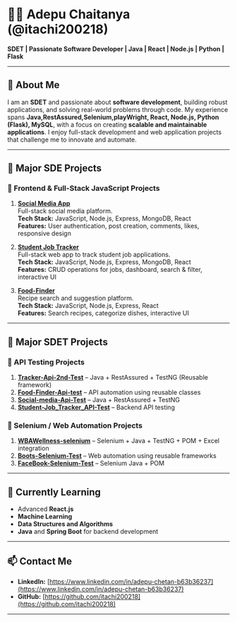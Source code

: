 # 👨‍💻 Adepu Chaitanya (@itachi200218)

**SDET | Passionate Software Developer | Java | React | Node.js | Python | Flask**

---

## 👀 About Me
I am an **SDET** and passionate about **software development**, building robust applications, and solving real-world problems through code. My experience spans **Java,RestAssured,Selenium,playWright, React, Node.js, Python (Flask), MySQL**, with a focus on creating **scalable and maintainable applications**. I enjoy full-stack development and web application projects that challenge me to innovate and automate.

---

## 🌟 Major SDE Projects

### 🔹 Frontend & Full-Stack JavaScript Projects
1. **[Social Media App](https://github.com/itachi200218/social-media-app)**  
   Full-stack social media platform.  
   **Tech Stack:** JavaScript, Node.js, Express, MongoDB, React  
   **Features:** User authentication, post creation, comments, likes, responsive design  

2. **[Student Job Tracker](https://github.com/itachi200218/student-job-tracker)**  
   Full-stack web app to track student job applications.  
   **Tech Stack:** JavaScript, Node.js, Express, MongoDB, React  
   **Features:** CRUD operations for jobs, dashboard, search & filter, interactive UI  

3. **[Food-Finder](https://github.com/itachi200218/Food-finder)**  
   Recipe search and suggestion platform.  
   **Tech Stack:** JavaScript, Node.js, Express, React  
   **Features:** Search recipes, categorize dishes, interactive UI  

---

## 🌟 Major SDET Projects

### 🔹 API Testing Projects
1. **[Tracker-Api-2nd-Test](https://github.com/itachi200218/Tracker-Api-2nd-Test)** – Java + RestAssured + TestNG (Reusable framework)  
2. **[Food-Finder-Api-test](https://github.com/itachi200218/Food-Finder-Api-test)** – API automation using reusable classes  
3. **[Social-media-Api-Test](https://github.com/itachi200218/Social-media-Api-Test)** – Java + RestAssured + TestNG  
4. **[Student-Job_Tracker_API-Test](https://github.com/itachi200218/Student-Job_Tracker_API-Test)** – Backend API testing  

### 🔹 Selenium / Web Automation Projects
1. **[WBAWellness-selenium](https://github.com/itachi200218/WBAWellness-selenium)** – Selenium + Java + TestNG + POM + Excel integration  
2. **[Boots-Selenium-Test](https://github.com/itachi200218/Boots-Selenium-Test)** – Web automation using reusable frameworks  
3. **[FaceBook-Selenium-Test](https://github.com/itachi200218/FaceBook-Selenium-Test)** – Selenium Java + POM  

---

## 🌱 Currently Learning
- Advanced **React.js**  
- **Machine Learning**  
- **Data Structures and Algorithms**  
- **Java** and **Spring Boot** for backend development  

---

## 📫 Contact Me
- **LinkedIn:** [https://www.linkedin.com/in/adepu-chetan-b63b36237](https://www.linkedin.com/in/adepu-chetan-b63b36237)  
- **GitHub:** [https://github.com/itachi200218](https://github.com/itachi200218)  

---



